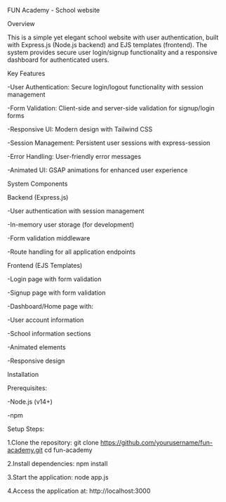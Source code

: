FUN Academy - School website

Overview

This is a simple yet elegant school website with user authentication, built with Express.js (Node.js backend) and EJS templates (frontend). The system provides secure user login/signup functionality and a responsive dashboard for authenticated users.

Key Features

-User Authentication: Secure login/logout functionality with session management

-Form Validation: Client-side and server-side validation for signup/login forms

-Responsive UI: Modern design with Tailwind CSS

-Session Management: Persistent user sessions with express-session

-Error Handling: User-friendly error messages

-Animated UI: GSAP animations for enhanced user experience

System Components

Backend (Express.js)

-User authentication with session management

-In-memory user storage (for development)

-Form validation middleware

-Route handling for all application endpoints

Frontend (EJS Templates)

-Login page with form validation

-Signup page with form validation

-Dashboard/Home page with:

-User account information

-School information sections

-Animated elements

-Responsive design

Installation

Prerequisites:

-Node.js (v14+)

-npm 

Setup Steps:

1.Clone the repository:
git clone https://github.com/yourusername/fun-academy.git
cd fun-academy

2.Install dependencies:
npm install

3.Start the application:
node app.js

4.Access the application at: http://localhost:3000
